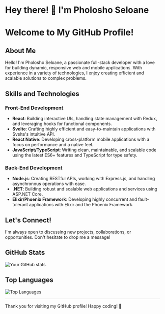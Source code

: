 # Hey there! 👋 I'm Pholosho Seloane

# Welcome to My GitHub Profile!

## About Me

Hello! I'm Pholosho Seloane, a passionate full-stack developer with a love for building dynamic, responsive web and mobile applications. With experience in a variety of technologies, I enjoy creating efficient and scalable solutions to complex problems. 

## Skills and Technologies

### Front-End Development
- **React**: Building interactive UIs, handling state management with Redux, and leveraging hooks for functional components.
- **Svelte**: Crafting highly efficient and easy-to-maintain applications with Svelte's intuitive API.
- **React Native**: Developing cross-platform mobile applications with a focus on performance and a native feel.
- **JavaScript/TypeScript**: Writing clean, maintainable, and scalable code using the latest ES6+ features and TypeScript for type safety.

### Back-End Development
- **Node.js**: Creating RESTful APIs, working with Express.js, and handling asynchronous operations with ease.
- **.NET**: Building robust and scalable web applications and services using ASP.NET Core.
- **Elixir/Phoenix Framework**: Developing highly concurrent and fault-tolerant applications with Elixir and the Phoenix Framework.


## Let's Connect!

I'm always open to discussing new projects, collaborations, or opportunities. Don't hesitate to drop me a message!

## GitHub Stats

![Your GitHub stats](https://github-readme-stats.vercel.app/api?username=yourusername&show_icons=true&theme=radical)

## Top Languages

![Top Languages](https://github-readme-stats.vercel.app/api/top-langs/?username=yourusername&layout=compact&theme=radical)

---

Thank you for visiting my GitHub profile! Happy coding! 🚀
